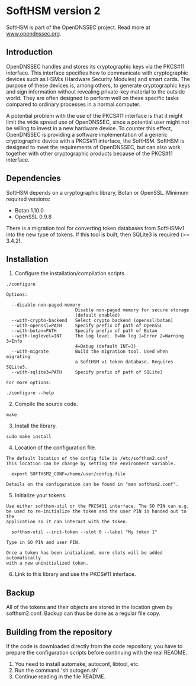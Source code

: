# SoftHSM version 2

SoftHSM is part of the OpenDNSSEC project. Read more at www.opendnssec.org.

## Introduction

OpenDNSSEC handles and stores its cryptographic keys via the PKCS#11 interface.
This interface specifies how to communicate with cryptographic devices such as
HSM:s (Hardware Security Modules) and smart cards. The purpose of these devices
is, among others, to generate cryptographic keys and sign information without
revealing private-key material to the outside world. They are often designed to
perform well on these specific tasks compared to ordinary processes in a normal
computer.

A potential problem with the use of the PKCS#11 interface is that it might
limit the wide spread use of OpenDNSSEC, since a potential user might not be
willing to invest in a new hardware device. To counter this effect, OpenDNSSEC
is providing a software implementation of a generic cryptographic device with a
PKCS#11 interface, the SoftHSM. SoftHSM is designed to meet the requirements of
OpenDNSSEC, but can also work together with other cryptographic products
because of the PKCS#11 interface.

## Dependencies

SoftHSM depends on a cryptographic library, Botan or OpenSSL.
Minimum required versions:

- Botan 1.10.0 
- OpenSSL 0.9.8

There is a migration tool for converting token databases from SoftHSMv1 into
the new type of tokens. If this tool is built, then SQLite3 is required (>=
3.4.2).

## Installation

  1. Configure the installation/compilation scripts.

    ./configure

    Options:

      --disable-non-paged-memory
                              Disable non-paged memory for secure storage
                              (default enabled)
      --with-crypto-backend   Select crypto backend (openssl|botan)
      --with-openssl=PATH     Specify prefix of path of OpenSSL
      --with-botan=PATH       Specify prefix of path of Botan
      --with-loglevel=INT     The log level. 0=No log 1=Error 2=Warning 3=Info
                              4=Debug (default INT=3)
      --with-migrate          Build the migration tool. Used when migrating
                              a SoftHSM v1 token database. Requires SQLite3.
      --with-sqlite3=PATH     Specify prefix of path of SQLite3

    For more options:

    ./configure --help

  2. Compile the source code.

    make

  3. Install the library.

    sudo make install

  4. Location of the configuration file.

    The default location of the config file is /etc/softhsm2.conf
    This location can be change by setting the environment variable.

      export SOFTHSM2_CONF=/home/user/config.file

    Details on the configuration can be found in "man softhsm2.conf".

  5. Initialize your tokens.

    Use either softhsm-util or the PKCS#11 interface. The SO PIN can e.g.
    be used to re-initialize the token and the user PIN is handed out to the
    application so it can interact with the token.

      softhsm-util --init-token --slot 0 --label "My token 1"

    Type in SO PIN and user PIN.

    Once a token has been initialized, more slots will be added automatically
    with a new uninitialized token.

  6. Link to this library and use the PKCS#11 interface.

## Backup

All of the tokens and their objects are stored in the location given by
softhsm2.conf. Backup can thus be done as a regular file copy.


## Building from the repository

If the code is downloaded directly from the code repository, you have to
prepare the configuration scripts before continuing with the real README.

1. You need to install automake, autoconf, libtool, etc.
2. Run the command 'sh autogen.sh'
3. Continue reading in the file README.
